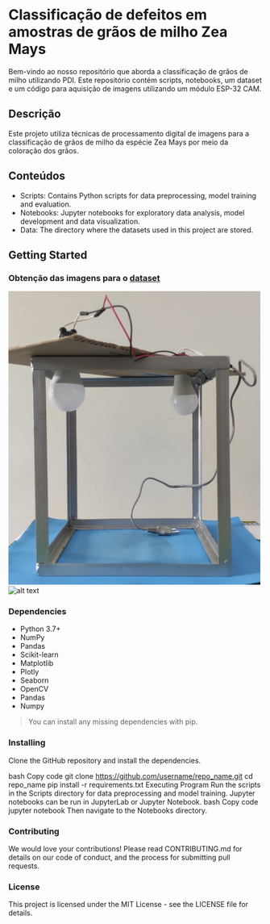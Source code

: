# Classificação de defeitos em amostras de grãos de milho Zea Mays

Bem-vindo ao nosso repositório que aborda a classificação de grãos de milho utilizando PDI. Este repositório contém scripts, notebooks, um dataset e um código para aquisição de imagens utilizando um módulo ESP-32 CAM.

## Descrição
Este projeto utiliza técnicas de processamento digital de imagens para a classificação de grãos de milho da espécie Zea Mays por meio da coloração dos grãos.

## Conteúdos

- Scripts: Contains Python scripts for data preprocessing, model training and evaluation.
- Notebooks: Jupyter notebooks for exploratory data analysis, model development and data visualization.
- Data: The directory where the datasets used in this project are stored.

## Getting Started

### Obtenção das imagens para o [dataset](img/dataset/)

<!-- ![setup_frontView](img/aquisition_device/setup_frontView.jpg) -->
<img src="img/aquisition_device/setup_frontView.jpg" alt="alt text" width="500" height="">


<!-- ![setup_topView](img/aquisition_device/setup_topView.jpg) -->
<img src="img/aquisition_device/setup_topView.jpg" alt="alt text" width="500" height="">

### Dependencies
- Python 3.7+
- NumPy
- Pandas
- Scikit-learn
- Matplotlib
- Plotly
- Seaborn
- OpenCV
- Pandas
- Numpy

> You can install any missing dependencies with pip.

### Installing
Clone the GitHub repository and install the dependencies.

bash
Copy code
git clone https://github.com/username/repo_name.git
cd repo_name
pip install -r requirements.txt
Executing Program
Run the scripts in the Scripts directory for data preprocessing and model training.
Jupyter notebooks can be run in JupyterLab or Jupyter Notebook.
bash
Copy code
jupyter notebook
Then navigate to the Notebooks directory.

### Contributing
We would love your contributions! Please read CONTRIBUTING.md for details on our code of conduct, and the process for submitting pull requests.

### License
This project is licensed under the MIT License - see the LICENSE file for details.
